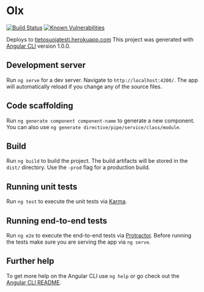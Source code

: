 # Olx 
[![Build Status](https://travis-ci.org/NetumFi/Tietosuojatesti.svg?branch=master)](https://travis-ci.org/NetumFi/Tietosuojatesti)
[![Known Vulnerabilities](https://snyk.io/test/github/netumfi/tietosuojatesti/badge.svg)](https://snyk.io/test/github/hollannikas/angular-workshop)

Deploys to [tietosuojatesti.herokuapp.com](http://tietosuojatesti.herokuapp.com/)
This project was generated with [Angular CLI](https://github.com/angular/angular-cli) version 1.0.0.

## Development server

Run `ng serve` for a dev server. Navigate to `http://localhost:4200/`. The app will automatically reload if you change any of the source files.

## Code scaffolding

Run `ng generate component component-name` to generate a new component. You can also use `ng generate directive/pipe/service/class/module`.

## Build

Run `ng build` to build the project. The build artifacts will be stored in the `dist/` directory. Use the `-prod` flag for a production build.

## Running unit tests

Run `ng test` to execute the unit tests via [Karma](https://karma-runner.github.io).

## Running end-to-end tests

Run `ng e2e` to execute the end-to-end tests via [Protractor](http://www.protractortest.org/).
Before running the tests make sure you are serving the app via `ng serve`.

## Further help

To get more help on the Angular CLI use `ng help` or go check out the [Angular CLI README](https://github.com/angular/angular-cli/blob/master/README.md).
